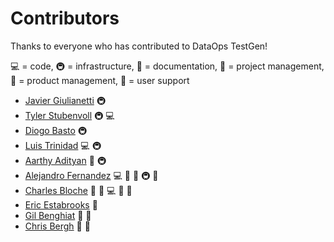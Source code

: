 # Contributors

Thanks to everyone who has contributed to DataOps TestGen!

💻 = code, 🚇 = infrastructure, 📖 = documentation, 📆 = project management, 🤔 = product management, 💬 = user support

- [Javier Giulianetti](https://github.com/JavierGi) 🚇
- [Tyler Stubenvoll](https://github.com/tjstub) 🚇 💻 
- [Diogo Basto](https://www.linkedin.com/in/diogo-t-basto/) 🚇
- [Luis Trinidad](https://www.linkedin.com/in/strinidad) 💻 🚇
- [Aarthy Adityan](https://www.linkedin.com/in/aarthyadityan) 📖 🚇
- [Alejandro Fernandez](https://www.linkedin.com/in/afabriciof) 💻 📆 📖 🚇 💬
- [Charles Bloche](https://www.linkedin.com/in/charlesbloche/) 🤔 📆 💻 📖 💬
- [Eric Estabrooks](https://www.linkedin.com/in/ericestabrooks/) 🤔
- [Gil Benghiat](https://www.linkedin.com/in/gilbertbenghiat/) 🤔 💬
- [Chris Bergh](https://www.linkedin.com/in/chrisbergh/) 🤔 📖
